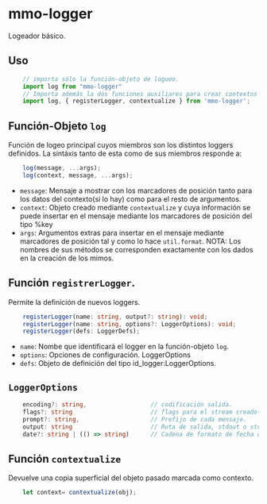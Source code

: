# mmo-logger
Logeador básico.

## Uso
```javascript
    // importa sólo la función-objeto de logueo.
    import log from "mmo-logger"
    // Importa además la dos funciones auxiliares para crear contextos y nuevos loggers.
    import log, { registerLogger, contextualize } from 'mmo-logger';
```

## Función-Objeto `log`
Función de logeo principal cuyos miembros son los distintos loggers definidos. La sintáxis tanto de esta como de sus miembros responde a:
```javascript
    log(message, ...args);
    log(context, message, ...args);
```
* `message`: Mensaje a mostrar con los marcadores de posición tanto para los datos del contexto(si lo hay) como para el resto de argumentos.
* `context`: Objeto creado mediante `contextualize` y cuya información se puede insertar en el mensaje mediante los marcadores de posición del tipo %key
* `args`: Argumentos extras para insertar en el mensaje mediante marcadores de posición tal y como lo hace `util.format`. 
NOTA: Los nombres de sus métodos se corresponden exactamente con los dados en la creación de los mimos.

## Función `registrerLogger`.
Permite la definición de nuevos loggers.
```ts
    registerLogger(name: string, output?: string): void;
    registerLogger(name: string, options?: LoggerOptions): void;
    registerLogger(defs: LoggerDefs);
```
* `name`: Nombe que identificará el logger en la función-objeto `log`.
* `options`: Opciones de configuración. LoggerOptions
* `defs`: Objeto de definición del tipo id_logger:LoggerOptions. 

## `LoggerOptions`
```ts
    encoding?: string,                  // codificación salida.
    flags?: string                      // flags para el stream creado('a' append, 'w' create )
    prompt?: string,                    // Prefijo de cada mensaje.
    output: string                      // Ruta de salida, stdout o stderr
    date?: string | (() => string)      // Cadena de formato de fecha o función que devuelve fecha actual formateda a texto.
```

## Función `contextualize`
Devuelve una copia superficial del objeto pasado marcada como contexto.
```ts
    let context= contextualize(obj);
```